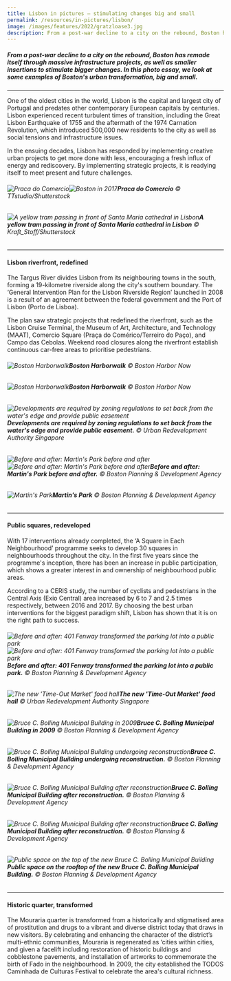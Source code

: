 ```yaml
---
title: Lisbon in pictures – stimulating changes big and small
permalink: /resources/in-pictures/lisbon/
image: /images/features/2022/gratzloase3.jpg
description: From a post-war decline to a city on the rebound, Boston has remade itself through massive infrastructure projects, as well as smaller insertions to stimulate bigger changes. In this photo essay, we look at some examples of  Boston's urban transformation, big and small. 
---
```


##### From a post-war decline to a city on the rebound, Boston has remade itself through massive infrastructure projects, as well as smaller insertions to stimulate bigger changes. In this photo essay, we look at some examples of  Boston's urban transformation, big and small. 

---

One of the oldest cities in the world, Lisbon is the capital and largest city of Portugal and predates other contemporary European capitals by centuries. Lisbon experienced recent turbulent times of transition, including the Great Lisbon Earthquake of 1755 and the aftermath of the 1974 Carnation Revolution, which introduced 500,000 new residents to the city as well as social tensions and infrastructure issues.  

In the ensuing decades, Lisbon has responded by implementing creative urban projects to get more done with less, encouraging a fresh influx of energy and rediscovery. By implementing strategic projects, it is readying itself to meet present and future challenges. 

###### ![Praca do Comercio](/images/features/2023/praca-do-comercio1.jpg/)![Boston in 2017](/images/features/2023/commonwealth-pier.jpg/)**Praca do Comercio** © TTstudio/Shutterstock 

###### ![A yellow tram passing in front of Santa Maria cathedral in Lisbon](/images/features/2023/santa-maria-cathedral.jpg/)**A yellow tram passing in front of Santa Maria cathedral in Lisbon** © Kraft_Stoff/Shutterstock 

---

#### **Lisbon riverfront, redefined** 

The Targus River divides Lisbon from its neighbouring towns in the south, forming a 19-kilometre riverside along the city's southern boundary. The ‘General Intervention Plan for the Lisbon Riverside Region’ launched in 2008 is a result of an agreement between the federal government and the Port of Lisbon (Porto de Lisboa). 

The plan saw strategic projects that redefined the riverfront, such as the Lisbon Cruise Terminal, the Museum of Art, Architecture, and Technology (MAAT), Comercio Square (Praça do Comérico/Terreiro do Paço), and Campo das Cebolas. Weekend road closures along the riverfront establish continuous car-free areas to prioritise pedestrians. 

###### ![Boston Harborwalk](/images/features/2023/harborwalk3.jpg/)**Boston Harborwalk** © Boston Harbor Now

###### ![Boston Harborwalk](/images/features/2023/harborwalk4.jpg/)**Boston Harborwalk** © Boston Harbor Now

###### ![Developments are required by zoning regulations to set back from the water's edge and provide public easement](/images/features/2023/harborwalk2.jpg/)**Developments are required by zoning regulations to set back from the water's edge and provide public easement.** © Urban Redevelopment Authority Singapore

###### ![Before and after: Martin's Park before and after](/images/features/2023/martins-park-before.jpg/)![Before and after: Martin's Park before and after](/images/features/2023/martins-park-after.jpg/)**Before and after: Martin's Park before and after.** © Boston Planning & Development Agency

###### ![Martin's Park](/images/features/2023/martins-park-after2.jpg/)**Martin's Park** © Boston Planning & Development Agency

---

#### **Public squares, redeveloped** 

With 17 interventions already completed, the ‘A Square in Each Neighbourhood’ programme seeks to develop 30 squares in neighbourhoods throughout the city. In the first five years since the programme's inception, there has been an increase in public participation, which shows a greater interest in and ownership of neighbourhood public areas. 

According to a CERIS study, the number of cyclists and pedestrians in the Central Axis (Exio Central) area increased by 6 to 7 and 2.5 times respectively, between 2016 and 2017. By choosing the best urban interventions for the biggest paradigm shift, Lisbon has shown that it is on the right path to success.

###### ![Before and after: 401 Fenway transformed the parking lot into a public park](/images/features/2023/401-fenway-before.jpg/)![Before and after: 401 Fenway transformed the parking lot into a public park](/images/features/2023/401-fenway-after.jpg/)**Before and after: 401 Fenway transformed the parking lot into a public park.** © Boston Planning & Development Agency

###### ![The new 'Time-Out Market' food hall](/images/features/2023/time-out-market.jpg/)**The new 'Time-Out Market' food hall** © Urban Redevelopment Authority Singapore

###### ![Bruce C. Bolling Municipal Building in 2009](/images/features/2023/bruce-c-bolling-before.jpg/)**Bruce C. Bolling Municipal Building in 2009** © Boston Planning & Development Agency

###### ![Bruce C. Bolling Municipal Building undergoing reconstruction](/images/features/2023/bruce-c-bolling-before2.jpg/)**Bruce C. Bolling Municipal Building undergoing reconstruction.** © Boston Planning & Development Agency

###### ![Bruce C. Bolling Municipal Building after reconstruction](/images/features/2023/bruce-c-bolling-after1.jpg/)**Bruce C. Bolling Municipal Building after reconstruction.** © Boston Planning & Development Agency

###### ![Bruce C. Bolling Municipal Building after reconstruction](/images/features/2023/bruce-c-bolling-after2.jpg/)**Bruce C. Bolling Municipal Building after reconstruction.** © Boston Planning & Development Agency

###### ![Public space on the top of the new Bruce C. Bolling Municipal Building](/images/features/2023/bruce-c-bolling-after3.jpg/)**Public space on the rooftop of the new Bruce C. Bolling Municipal Building.** © Boston Planning & Development Agency

---

#### **Historic quarter, transformed** 

The Mouraria quarter is transformed from a historically and stigmatised area of prostitution and drugs to a vibrant and diverse district today that draws in new visitors. By celebrating and enhancing the character of the district’s multi-ethnic communities, Mouraria is regenerated as ‘cities within cities, and given a facelift including restoration of historic buildings and cobblestone pavements, and installation of artworks to commemorate the birth of Fado in the neighbourhood. In 2009, the city established the TODOS Caminhada de Culturas Festival to celebrate the area's cultural richness.


